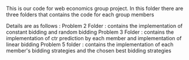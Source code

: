 This is our code for web economics group project. 
In this folder there are three folders that contains the code for each group members

Details are as follows :
  Problem 2 Folder : contains the implementation of constant bidding and random bidding
  Problem 3 Folder : contains the implementation of ctr prediction by each member and implementation of linear bidding
  Problem 5 folder : contains the implementation of each member's bidding strategies and the chosen best bidding strategies
